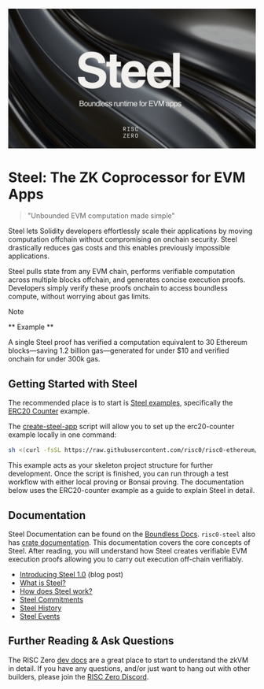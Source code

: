 ![Steel banner](./steel-banner.png)

# Steel: The ZK Coprocessor for EVM Apps

> "Unbounded EVM computation made simple"

Steel lets Solidity developers effortlessly scale their applications by moving computation offchain without compromising on onchain security. Steel drastically reduces gas costs and this enables previously impossible applications.

Steel pulls state from any EVM chain, performs verifiable computation across multiple blocks offchain, and generates concise execution proofs. Developers simply verify these proofs onchain to access boundless compute, without worrying about gas limits.

> [!NOTE]
> ** Example **
>
> A single Steel proof has verified a computation equivalent to 30 Ethereum blocks—saving 1.2 billion gas—generated for under $10 and verified onchain for under 300k gas.

## Getting Started with Steel

The recommended place is to start is [Steel examples], specifically the [ERC20 Counter] example.

The [create-steel-app] script will allow you to set up the erc20-counter example locally in one command:

```sh
sh <(curl -fsSL https://raw.githubusercontent.com/risc0/risc0-ethereum/refs/heads/main/crates/steel/docs/create-steel-app/create-steel-app)
```

This example acts as your skeleton project structure for further development. Once the script is finished, you can run through a test workflow with either local proving or Bonsai proving. The documentation below uses the ERC20-counter example as a guide to explain Steel in detail.

## Documentation

Steel Documentation can be found on the [Boundless Docs]. `risc0-steel` also has [crate documentation]. This documentation covers the core concepts of Steel. After reading, you will understand how Steel creates verifiable EVM execution proofs allowing you to carry out execution off-chain verifiably.

- [Introducing Steel 1.0] (blog post)
- [What is Steel?]
- [How does Steel work?]
- [Steel Commitments]
- [Steel History]
- [Steel Events]

## Further Reading & Ask Questions

The RISC Zero [dev docs][dev-docs] are a great place to start to understand the zkVM in detail. If you have any questions, and/or just want to hang out with other builders, please join the [RISC Zero Discord][risczero-discord].

[Steel examples]: https://github.com/risc0/risc0-ethereum/blob/main/examples
[ERC20 Counter]: https://github.com/risc0/risc0-ethereum/blob/main/examples/erc20-counter
[create-steel-app]: https://github.com/risc0/risc0-ethereum/blob/main/crates/steel/docs/create-steel-app
[crate documentation]: https://risc0.github.io/risc0-ethereum/risc0_steel/
[Introducing Steel 1.0]: https://risczero.com/blog/introducing-steel-1.0]
[Boundless Docs]: https://docs.beboundless.xyz/developers/steel/what-is-steel
[What is Steel?]: https://docs.beboundless.xyz/developers/steel/what-is-steel
[How does Steel work?]: https://docs.beboundless.xyz/developers/steel/how-it-works
[Steel Commitments]: https://docs.beboundless.xyz/developers/steel/commitments
[Steel History]: https://docs.beboundless.xyz/developers/steel/history
[Steel Events]: https://docs.beboundless.xyz/developers/steel/events
[dev-docs]: https://dev.risczero.com/api/
[risczero-discord]: https://discord.com/invite/risczero
